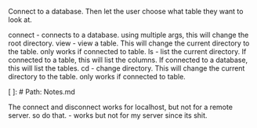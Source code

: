 Connect to a database. Then let the user choose what table they want to look at.


connect - connects to a database. using multiple args, this will change the root directory.
view - view a table. This will change the current directory to the table. only works if connected to table.
ls - list the current directory. If connected to a table, this will list the columns. If connected to a database, this will list the tables.
cd - change directory. This will change the current directory to the table. only works if connected to table.


[ ]: # Path: Notes.md




The connect and disconnect works for localhost, but not for a remote server. so do that. - works but not for my server since its shit.
